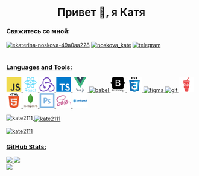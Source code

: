 <h1 align="center">Привет 👋, я Катя</h1>

</p><h3 align="left">Свяжитесь со мной:</h3><p align="left">


<a href="https://linkedin.com/in/ekaterina-noskova-49a0aa228" target="blank"><img align="center" src="https://raw.githubusercontent.com/rahuldkjain/github-profile-readme-generator/master/src/images/icons/Social/linked-in-alt.svg" alt="ekaterina-noskova-49a0aa228" height="20" width="30"></a>
<a href="https://instagram.com/noskova_kate" target="blank"><img align="center" src="https://raw.githubusercontent.com/rahuldkjain/github-profile-readme-generator/master/src/images/icons/Social/instagram.svg" alt="noskova_kate" height="20" width="30" /></a>
<a href="https://t.me/@Noskova_Ekaterina" target="blank"><img align="center" src="https://raw.githubusercontent.com/rahuldkjain/github-profile-readme-generator/master/src/images/icons/Social/instagram.svg" alt="telegram" height="20" width="30" />
<br> </br> 
  
  
</p><h3 align="left">Languages and Tools:</h3><p align="left">


<a href="https://developer.mozilla.org/en-US/docs/Web/JavaScript" target="_blank" rel="noreferrer"> <img src="https://raw.githubusercontent.com/devicons/devicon/master/icons/javascript/javascript-original.svg" alt="javascript" width="40" height="40"/>
<a href="https://reactjs.org/" target="_blank" rel="noreferrer"> <img src="https://raw.githubusercontent.com/devicons/devicon/master/icons/react/react-original-wordmark.svg" alt="react" width="40" height="40"/>
<a href="https://redux.js.org" target="_blank" rel="noreferrer"> <img src="https://raw.githubusercontent.com/devicons/devicon/master/icons/redux/redux-original.svg" alt="redux" width="40" height="40"/>
<a href="https://www.typescriptlang.org/" target="_blank" rel="noreferrer"> <img src="https://raw.githubusercontent.com/devicons/devicon/master/icons/typescript/typescript-original.svg" alt="typescript" width="40" height="40"/>
<a href="https://vuejs.org/" target="_blank" rel="noreferrer"> <img src="https://raw.githubusercontent.com/devicons/devicon/master/icons/vuejs/vuejs-original-wordmark.svg" alt="vuejs" width="40" height="40" />
<a href="https://babeljs.io/" target="_blank" rel="noreferrer"><img src="https://www.vectorlogo.zone/logos/babeljs/babeljs-icon.svg" alt="babel" width="40" height="40" margin-right="50"/> 
<a href="https://getbootstrap.com" target="_blank" rel="noreferrer"><img src="https://raw.githubusercontent.com/devicons/devicon/master/icons/bootstrap/bootstrap-plain-wordmark.svg" alt="bootstrap" width="40" height="40"/> 
<a href="https://www.w3schools.com/css/" target="_blank" rel="noreferrer"> <img src="https://raw.githubusercontent.com/devicons/devicon/master/icons/css3/css3-original-wordmark.svg" alt="css3" width="40" height="40"/>
<a href="https://www.figma.com/" target="_blank" rel="noreferrer"> <img src="https://www.vectorlogo.zone/logos/figma/figma-icon.svg" alt="figma" width="40" height="40"/>
<a href="https://git-scm.com/" target="_blank" rel="noreferrer"> <img src="https://www.vectorlogo.zone/logos/git-scm/git-scm-icon.svg" alt="git" width="40" height="40"/>
<a href="https://gulpjs.com" target="_blank" rel="noreferrer"> <img src="https://raw.githubusercontent.com/devicons/devicon/master/icons/gulp/gulp-plain.svg" alt="gulp" width="40" height="40"/>
<a href="https://www.w3.org/html/" target="_blank" rel="noreferrer"> <img src="https://raw.githubusercontent.com/devicons/devicon/master/icons/html5/html5-original-wordmark.svg" alt="html5" width="40" height="40"/>
<a href="https://www.mongodb.com/" target="_blank" rel="noreferrer"> <img src="https://raw.githubusercontent.com/devicons/devicon/master/icons/mongodb/mongodb-original-wordmark.svg" alt="mongodb" width="40" height="40"/>
<a href="https://www.photoshop.com/en" target="_blank" rel="noreferrer"> <img src="https://raw.githubusercontent.com/devicons/devicon/master/icons/photoshop/photoshop-line.svg" alt="photoshop" width="40" height="40"/>
<a href="https://sass-lang.com" target="_blank" rel="noreferrer"> <img src="https://raw.githubusercontent.com/devicons/devicon/master/icons/sass/sass-original.svg" alt="sass" width="40" height="40"/>
<a href="https://webpack.js.org" target="_blank" rel="noreferrer"> <img src="https://raw.githubusercontent.com/devicons/devicon/d00d0969292a6569d45b06d3f350f463a0107b0d/icons/webpack/webpack-original-wordmark.svg" alt="webpack" width="40" height="40"/> </p>

<p><img align="left" src="https://github-readme-stats.vercel.app/api/top-langs?username=kate2111&show_icons=true&locale=en&layout=compact](https://github-readme-stats.vercel.app/api?username=Kate2111&theme=default&hide_border=false&include_all_commits=false&count_private=false" alt="kate2111" /></p><p>&nbsp;<img align="center" src="https://github-readme-stats.vercel.app/api?username=kate2111&show_icons=true&locale=en](https://github-readme-stats.vercel.app/api/top-langs/?username=Kate2111&theme=default&hide_border=false&include_all_commits=false&count_private=false&layout=compact" alt="kate2111" /></p>



<p><img align="center" src="https://github-readme-streak-stats.herokuapp.com/?user=kate2111&" alt="kate2111" /></p>


</p><h3 align="left">GitHub Stats:</h3><p align="left">

<!-- # 📊 GitHub Stats: -->
![](https://github-readme-stats.vercel.app/api?username=Kate2111&theme=default&hide_border=false&include_all_commits=false&count_private=false)
![](https://github-readme-stats.vercel.app/api/top-langs/?username=Kate2111&theme=default&hide_border=false&include_all_commits=false&count_private=false&layout=compact)
<br/>
![](https://github-readme-streak-stats.herokuapp.com/?user=Kate2111&theme=default&hide_border=false)<br/>


<!-- Proudly created with GPRM ( https://gprm.itsvg.in ) -->
